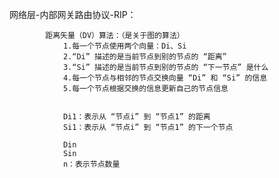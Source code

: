 网络层-内部网关路由协议-RIP：

			距离矢量（DV）算法：（是关于图的算法）
				1.每一个节点使用两个向量：Di、Si
				2.“Di” 描述的是当前节点到别的节点的 “距离”
				3.“Si” 描述的是当前节点到别的节点的 “下一节点” 是什么
				4.每一个节点与相邻的节点交换向量 “Di” 和 “Si” 的信息
				5.每一个节点根据交换的信息更新自己的节点信息


				Di1：表示从 “节点i” 到 “节点1” 的距离
				Si1：表示从 “节点i” 到 “节点1” 的下一个节点

				Din
				Sin
				n：表示节点数量